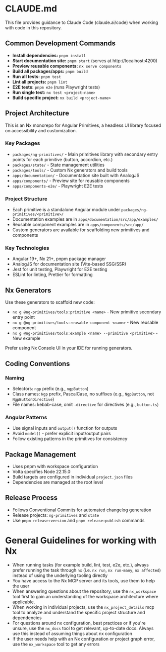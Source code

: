 # CLAUDE.md

This file provides guidance to Claude Code (claude.ai/code) when working with code in this repository.

## Common Development Commands

- **Install dependencies:** `pnpm install`
- **Start documentation site:** `pnpm start` (serves at http://localhost:4200)
- **Preview reusable components:** `nx serve components`
- **Build all packages/apps:** `pnpm build`
- **Run all tests:** `pnpm test`
- **Lint all projects:** `pnpm lint`
- **E2E tests:** `pnpm e2e` (runs Playwright tests)
- **Run single test:** `nx test <project-name>`
- **Build specific project:** `nx build <project-name>`

## Project Architecture

This is an Nx monorepo for Angular Primitives, a headless UI library focused on accessibility and customization.

### Key Packages

- `packages/ng-primitives/` - Main primitives library with secondary entry points for each primitive (button, accordion, etc.)
- `packages/state/` - State management utilities
- `packages/tools/` - Custom Nx generators and build tools
- `apps/documentation/` - Documentation site built with AnalogJS
- `apps/components/` - Preview site for reusable components
- `apps/components-e2e/` - Playwright E2E tests

### Project Structure

- Each primitive is a standalone Angular module under `packages/ng-primitives/<primitive>/`
- Documentation examples are in `apps/documentation/src/app/examples/`
- Reusable component examples are in `apps/components/src/app/`
- Custom generators are available for scaffolding new primitives and components

### Key Technologies

- Angular 19+, Nx 21+, pnpm package manager
- AnalogJS for documentation site (Vite-based SSG/SSR)
- Jest for unit testing, Playwright for E2E testing
- ESLint for linting, Prettier for formatting

## Nx Generators

Use these generators to scaffold new code:

- `nx g @ng-primitives/tools:primitive <name>` - New primitive secondary entry point
- `nx g @ng-primitives/tools:reusable-component <name>` - New reusable component
- `nx g @ng-primitives/tools:example <name> --primitive <primitive>` - New example

Prefer using Nx Console UI in your IDE for running generators.

## Coding Conventions

### Naming

- Selectors: `ngp` prefix (e.g., `ngpButton`)
- Class names: `Ngp` prefix, PascalCase, no suffixes (e.g., `NgpButton`, not `NgpButtonDirective`)
- File names: kebab-case, omit `.directive` for directives (e.g., `button.ts`)

### Angular Patterns

- Use signal inputs and `output()` function for outputs
- Avoid `model()` - prefer explicit input/output pairs
- Follow existing patterns in the primitives for consistency

## Package Management

- Uses pnpm with workspace configuration
- Volta specifies Node 22.15.0
- Build targets are configured in individual `project.json` files
- Dependencies are managed at the root level

## Release Process

- Follows Conventional Commits for automated changelog generation
- Release projects: `ng-primitives` and `state`
- Use `pnpm release:version` and `pnpm release:publish` commands

<!-- nx configuration start-->
<!-- Leave the start & end comments to automatically receive updates. -->

# General Guidelines for working with Nx

- When running tasks (for example build, lint, test, e2e, etc.), always prefer running the task through `nx` (i.e. `nx run`, `nx run-many`, `nx affected`) instead of using the underlying tooling directly
- You have access to the Nx MCP server and its tools, use them to help the user
- When answering questions about the repository, use the `nx_workspace` tool first to gain an understanding of the workspace architecture where applicable.
- When working in individual projects, use the `nx_project_details` mcp tool to analyze and understand the specific project structure and dependencies
- For questions around nx configuration, best practices or if you're unsure, use the `nx_docs` tool to get relevant, up-to-date docs. Always use this instead of assuming things about nx configuration
- If the user needs help with an Nx configuration or project graph error, use the `nx_workspace` tool to get any errors

<!-- nx configuration end-->
